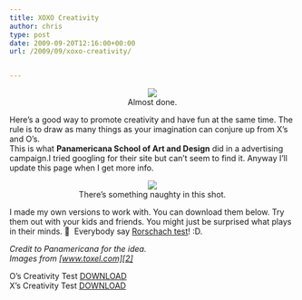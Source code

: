 ```yaml
---
title: XOXO Creativity
author: chris
type: post
date: 2009-09-20T12:16:00+00:00
url: /2009/09/xoxo-creativity/


---
```

<div style="clear: both; text-align: center;">
  <a href="http://2.bp.blogspot.com/_BBS5bkzuLXM/SrYMrUXkywI/AAAAAAAAChE/-eiXrZLTvAk/s1600-h/crea7128934724tivity11.jpg" style="margin-left: 1em; margin-right: 1em;"><img border="0" src="http://2.bp.blogspot.com/_BBS5bkzuLXM/SrYMrUXkywI/AAAAAAAAChE/-eiXrZLTvAk/s400/crea7128934724tivity11.jpg" /></a><br />Almost done.
</div>

Here&#8217;s a good way to promote creativity and have fun at the same time. The rule is to draw as many things as your imagination can conjure up from X&#8217;s and O&#8217;s.  
<a name='more'></a>This is what **Panamericana School of Art and Design** did in a advertising campaign.I tried googling for their site but can&#8217;t seem to find it. Anyway I&#8217;ll update this page when I get more info. 

<div style="clear: both; text-align: center;">
  <a href="http://3.bp.blogspot.com/_BBS5bkzuLXM/SrYM7xiv9pI/AAAAAAAAChM/kgBpufSfVeo/s1600-h/creativityasdad12.jpg" style="margin-left: 1em; margin-right: 1em;"><img border="0" src="http://3.bp.blogspot.com/_BBS5bkzuLXM/SrYM7xiv9pI/AAAAAAAAChM/kgBpufSfVeo/s400/creativityasdad12.jpg" /></a><br />There&#8217;s something naughty in this shot.
</div>

I made my own versions to work with. You can download them below. Try them out with your kids and friends. You might just be surprised what plays in their minds. 🙂 &nbsp;Everybody say [Rorschach test][1]! :D.

_Credit to Panamericana for the idea._  
_Images from [www.toxel.com][2]_

O&#8217;s Creativity Test [DOWNLOAD][3]  
X&#8217;s Creativity Test [DOWNLOAD][4]

 [1]: http://en.wikipedia.org/wiki/Rorschach_test
 [2]: http://www.toxel.com/inspiration/2009/05/06/school-of-art-and-design-creativity-test/
 [3]: http://dl.getdropbox.com/u/1510515/potatokorner/potatokorner-O-creativity-test.pdf
 [4]: http://dl.getdropbox.com/u/1510515/potatokorner/potatokorner-X-creativity-test.pdf